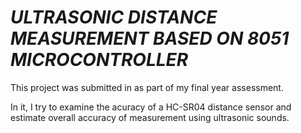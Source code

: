 # *ULTRASONIC DISTANCE MEASUREMENT BASED ON 8051 MICROCONTROLLER* 

This project was submitted in as part of my final year assessment.

In it, I try to examine the acuracy of a HC-SR04 distance sensor and estimate overall accuracy of measurement using ultrasonic sounds.
